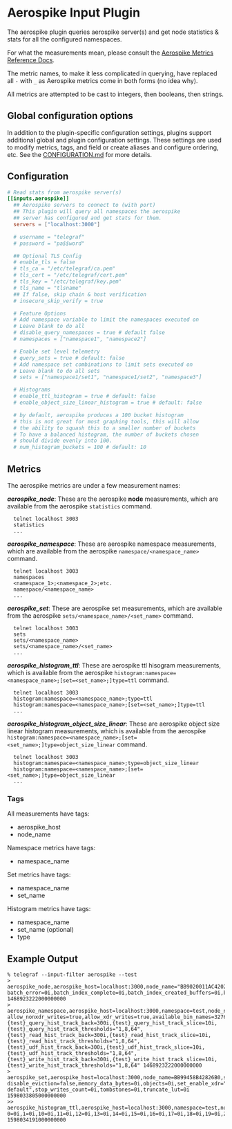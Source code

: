 # Aerospike Input Plugin

The aerospike plugin queries aerospike server(s) and get node statistics & stats
for all the configured namespaces.

For what the measurements mean, please consult the [Aerospike Metrics Reference
Docs](http://www.aerospike.com/docs/reference/metrics).

The metric names, to make it less complicated in querying, have replaced all `-`
with `_` as Aerospike metrics come in both forms (no idea why).

All metrics are attempted to be cast to integers, then booleans, then strings.

## Global configuration options <!-- @/docs/includes/plugin_config.md -->

In addition to the plugin-specific configuration settings, plugins support
additional global and plugin configuration settings. These settings are used to
modify metrics, tags, and field or create aliases and configure ordering, etc.
See the [CONFIGURATION.md][CONFIGURATION.md] for more details.

[CONFIGURATION.md]: ../../../docs/CONFIGURATION.md#plugins

## Configuration

```toml @sample.conf
# Read stats from aerospike server(s)
[[inputs.aerospike]]
  ## Aerospike servers to connect to (with port)
  ## This plugin will query all namespaces the aerospike
  ## server has configured and get stats for them.
  servers = ["localhost:3000"]

  # username = "telegraf"
  # password = "pa$$word"

  ## Optional TLS Config
  # enable_tls = false
  # tls_ca = "/etc/telegraf/ca.pem"
  # tls_cert = "/etc/telegraf/cert.pem"
  # tls_key = "/etc/telegraf/key.pem"
  # tls_name = "tlsname"
  ## If false, skip chain & host verification
  # insecure_skip_verify = true

  # Feature Options
  # Add namespace variable to limit the namespaces executed on
  # Leave blank to do all
  # disable_query_namespaces = true # default false
  # namespaces = ["namespace1", "namespace2"]

  # Enable set level telemetry
  # query_sets = true # default: false
  # Add namespace set combinations to limit sets executed on
  # Leave blank to do all sets
  # sets = ["namespace1/set1", "namespace1/set2", "namespace3"]

  # Histograms
  # enable_ttl_histogram = true # default: false
  # enable_object_size_linear_histogram = true # default: false

  # by default, aerospike produces a 100 bucket histogram
  # this is not great for most graphing tools, this will allow
  # the ability to squash this to a smaller number of buckets
  # To have a balanced histogram, the number of buckets chosen
  # should divide evenly into 100.
  # num_histogram_buckets = 100 # default: 10
```

## Metrics

The aerospike metrics are under a few measurement names:

***aerospike_node***: These are the aerospike **node** measurements, which are
available from the aerospike `statistics` command.

```text
  telnet localhost 3003
  statistics
  ...
```

***aerospike_namespace***: These are aerospike namespace measurements, which
are available from the aerospike `namespace/<namespace_name>` command.

```text
  telnet localhost 3003
  namespaces
  <namespace_1>;<namespace_2>;etc.
  namespace/<namespace_name>
  ...
```

***aerospike_set***: These are aerospike set measurements, which
are available from the aerospike `sets/<namespace_name>/<set_name>` command.

```text
  telnet localhost 3003
  sets
  sets/<namespace_name>
  sets/<namespace_name>/<set_name>
  ...
```

***aerospike_histogram_ttl***: These are aerospike ttl hisogram measurements,
which is available from the aerospike
`histogram:namespace=<namespace_name>;[set=<set_name>;]type=ttl` command.

```text
  telnet localhost 3003
  histogram:namespace=<namespace_name>;type=ttl
  histogram:namespace=<namespace_name>;[set=<set_name>;]type=ttl
  ...
```

***aerospike_histogram_object_size_linear***: These are aerospike object size
linear histogram measurements, which is available from the aerospike
`histogram:namespace=<namespace_name>;[set=<set_name>;]type=object_size_linear`
command.

```text
  telnet localhost 3003
  histogram:namespace=<namespace_name>;type=object_size_linear
  histogram:namespace=<namespace_name>;[set=<set_name>;]type=object_size_linear
  ...
```

### Tags

All measurements have tags:

- aerospike_host
- node_name

Namespace metrics have tags:

- namespace_name

Set metrics have tags:

- namespace_name
- set_name

Histogram metrics have tags:

- namespace_name
- set_name (optional)
- type

## Example Output

```shell
% telegraf --input-filter aerospike --test
> aerospike_node,aerospike_host=localhost:3000,node_name="BB9020011AC4202" batch_error=0i,batch_index_complete=0i,batch_index_created_buffers=0i,batch_index_destroyed_buffers=0i,batch_index_error=0i,batch_index_huge_buffers=0i,batch_index_initiate=0i,batch_index_queue="0:0,0:0,0:0,0:0",batch_index_timeout=0i,batch_index_unused_buffers=0i,batch_initiate=0i,batch_queue=0i,batch_timeout=0i,client_connections=6i,cluster_integrity=true,cluster_key="8AF422E05281249E",cluster_size=1i,delete_queue=0i,demarshal_error=0i,early_tsvc_batch_sub_error=0i,early_tsvc_client_error=0i,early_tsvc_udf_sub_error=0i,fabric_connections=16i,fabric_msgs_rcvd=0i,fabric_msgs_sent=0i,heartbeat_connections=0i,heartbeat_received_foreign=0i,heartbeat_received_self=0i,info_complete=47i,info_queue=0i,migrate_allowed=true,migrate_partitions_remaining=0i,migrate_progress_recv=0i,migrate_progress_send=0i,objects=0i,paxos_principal="BB9020011AC4202",proxy_in_progress=0i,proxy_retry=0i,query_long_running=0i,query_short_running=0i,reaped_fds=0i,record_refs=0i,rw_in_progress=0i,scans_active=0i,sindex_gc_activity_dur=0i,sindex_gc_garbage_cleaned=0i,sindex_gc_garbage_found=0i,sindex_gc_inactivity_dur=0i,sindex_gc_list_creation_time=0i,sindex_gc_list_deletion_time=0i,sindex_gc_locktimedout=0i,sindex_gc_objects_validated=0i,sindex_ucgarbage_found=0i,sub_objects=0i,system_free_mem_pct=92i,system_swapping=false,tsvc_queue=0i,uptime=1457i 1468923222000000000
> aerospike_namespace,aerospike_host=localhost:3000,namespace=test,node_name="BB9020011AC4202" allow_nonxdr_writes=true,allow_xdr_writes=true,available_bin_names=32768i,batch_sub_proxy_complete=0i,batch_sub_proxy_error=0i,batch_sub_proxy_timeout=0i,batch_sub_read_error=0i,batch_sub_read_not_found=0i,batch_sub_read_success=0i,batch_sub_read_timeout=0i,batch_sub_tsvc_error=0i,batch_sub_tsvc_timeout=0i,client_delete_error=0i,client_delete_not_found=0i,client_delete_success=0i,client_delete_timeout=0i,client_lang_delete_success=0i,client_lang_error=0i,client_lang_read_success=0i,client_lang_write_success=0i,client_proxy_complete=0i,client_proxy_error=0i,client_proxy_timeout=0i,client_read_error=0i,client_read_not_found=0i,client_read_success=0i,client_read_timeout=0i,client_tsvc_error=0i,client_tsvc_timeout=0i,client_udf_complete=0i,client_udf_error=0i,client_udf_timeout=0i,client_write_error=0i,client_write_success=0i,client_write_timeout=0i,cold_start_evict_ttl=4294967295i,conflict_resolution_policy="generation",current_time=206619222i,data_in_index=false,default_ttl=432000i,device_available_pct=99i,device_free_pct=100i,device_total_bytes=4294967296i,device_used_bytes=0i,disallow_null_setname=false,enable_benchmarks_batch_sub=false,enable_benchmarks_read=false,enable_benchmarks_storage=false,enable_benchmarks_udf=false,enable_benchmarks_udf_sub=false,enable_benchmarks_write=false,enable_hist_proxy=false,enable_xdr=false,evict_hist_buckets=10000i,evict_tenths_pct=5i,evict_ttl=0i,evicted_objects=0i,expired_objects=0i,fail_generation=0i,fail_key_busy=0i,fail_record_too_big=0i,fail_xdr_forbidden=0i,geo2dsphere_within.earth_radius_meters=6371000i,geo2dsphere_within.level_mod=1i,geo2dsphere_within.max_cells=12i,geo2dsphere_within.max_level=30i,geo2dsphere_within.min_level=1i,geo2dsphere_within.strict=true,geo_region_query_cells=0i,geo_region_query_falsepos=0i,geo_region_query_points=0i,geo_region_query_reqs=0i,high_water_disk_pct=50i,high_water_memory_pct=60i,hwm_breached=false,ldt_enabled=false,ldt_gc_rate=0i,ldt_page_size=8192i,master_objects=0i,master_sub_objects=0i,max_ttl=315360000i,max_void_time=0i,memory_free_pct=100i,memory_size=1073741824i,memory_used_bytes=0i,memory_used_data_bytes=0i,memory_used_index_bytes=0i,memory_used_sindex_bytes=0i,migrate_order=5i,migrate_record_receives=0i,migrate_record_retransmits=0i,migrate_records_skipped=0i,migrate_records_transmitted=0i,migrate_rx_instances=0i,migrate_rx_partitions_active=0i,migrate_rx_partitions_initial=0i,migrate_rx_partitions_remaining=0i,migrate_sleep=1i,migrate_tx_instances=0i,migrate_tx_partitions_active=0i,migrate_tx_partitions_imbalance=0i,migrate_tx_partitions_initial=0i,migrate_tx_partitions_remaining=0i,non_expirable_objects=0i,ns_forward_xdr_writes=false,nsup_cycle_duration=0i,nsup_cycle_sleep_pct=0i,objects=0i,prole_objects=0i,prole_sub_objects=0i,query_agg=0i,query_agg_abort=0i,query_agg_avg_rec_count=0i,query_agg_error=0i,query_agg_success=0i,query_fail=0i,query_long_queue_full=0i,query_long_reqs=0i,query_lookup_abort=0i,query_lookup_avg_rec_count=0i,query_lookup_error=0i,query_lookup_success=0i,query_lookups=0i,query_reqs=0i,query_short_queue_full=0i,query_short_reqs=0i,query_udf_bg_failure=0i,query_udf_bg_success=0i,read_consistency_level_override="off",repl_factor=1i,scan_aggr_abort=0i,scan_aggr_complete=0i,scan_aggr_error=0i,scan_basic_abort=0i,scan_basic_complete=0i,scan_basic_error=0i,scan_udf_bg_abort=0i,scan_udf_bg_complete=0i,scan_udf_bg_error=0i,set_deleted_objects=0i,sets_enable_xdr=true,sindex.data_max_memory="ULONG_MAX",sindex.num_partitions=32i,single_bin=false,stop_writes=false,stop_writes_pct=90i,storage_engine="device",storage_engine.cold_start_empty=false,storage_engine.data_in_memory=true,storage_engine.defrag_lwm_pct=50i,storage_engine.defrag_queue_min=0i,storage_engine.defrag_sleep=1000i,storage_engine.defrag_startup_minimum=10i,storage_engine.disable_odirect=false,storage_engine.enable_osync=false,storage_engine.file="/opt/aerospike/data/test.dat",storage_engine.filesize=4294967296i,storage_engine.flush_max_ms=1000i,storage_engine.fsync_max_sec=0i,storage_engine.max_write_cache=67108864i,storage_engine.min_avail_pct=5i,storage_engine.post_write_queue=0i,storage_engine.scheduler_mode="null",storage_engine.write_block_size=1048576i,storage_engine.write_threads=1i,sub_objects=0i,udf_sub_lang_delete_success=0i,udf_sub_lang_error=0i,udf_sub_lang_read_success=0i,udf_sub_lang_write_success=0i,udf_sub_tsvc_error=0i,udf_sub_tsvc_timeout=0i,udf_sub_udf_complete=0i,udf_sub_udf_error=0i,udf_sub_udf_timeout=0i,write_commit_level_override="off",xdr_write_error=0i,xdr_write_success=0i,xdr_write_timeout=0i,{test}_query_hist_track_back=300i,{test}_query_hist_track_slice=10i,{test}_query_hist_track_thresholds="1,8,64",{test}_read_hist_track_back=300i,{test}_read_hist_track_slice=10i,{test}_read_hist_track_thresholds="1,8,64",{test}_udf_hist_track_back=300i,{test}_udf_hist_track_slice=10i,{test}_udf_hist_track_thresholds="1,8,64",{test}_write_hist_track_back=300i,{test}_write_hist_track_slice=10i,{test}_write_hist_track_thresholds="1,8,64" 1468923222000000000
> aerospike_set,aerospike_host=localhost:3000,node_name=BB99458B42826B0,set=test/test disable_eviction=false,memory_data_bytes=0i,objects=0i,set_enable_xdr="use-default",stop_writes_count=0i,tombstones=0i,truncate_lut=0i 1598033805000000000
>> aerospike_histogram_ttl,aerospike_host=localhost:3000,namespace=test,node_name=BB98EE5B42826B0,set=test 0=0i,1=0i,10=0i,11=0i,12=0i,13=0i,14=0i,15=0i,16=0i,17=0i,18=0i,19=0i,2=0i,20=0i,21=0i,22=0i,23=0i,24=0i,25=0i,26=0i,27=0i,28=0i,29=0i,3=0i,30=0i,31=0i,32=0i,33=0i,34=0i,35=0i,36=0i,37=0i,38=0i,39=0i,4=0i,40=0i,41=0i,42=0i,43=0i,44=0i,45=0i,46=0i,47=0i,48=0i,49=0i,5=0i,50=0i,51=0i,52=0i,53=0i,54=0i,55=0i,56=0i,57=0i,58=0i,59=0i,6=0i,60=0i,61=0i,62=0i,63=0i,64=0i,65=0i,66=0i,67=0i,68=0i,69=0i,7=0i,70=0i,71=0i,72=0i,73=0i,74=0i,75=0i,76=0i,77=0i,78=0i,79=0i,8=0i,80=0i,81=0i,82=0i,83=0i,84=0i,85=0i,86=0i,87=0i,88=0i,89=0i,9=0i,90=0i,91=0i,92=0i,93=0i,94=0i,95=0i,96=0i,97=0i,98=0i,99=0i 1598034191000000000

```
